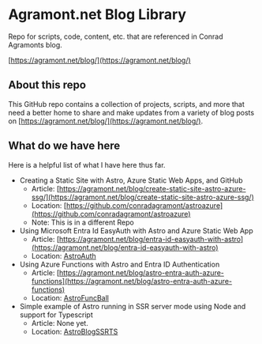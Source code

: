 # Agramont.net Blog Library

Repo for scripts, code, content, etc. that are referenced in Conrad Agramonts blog. 

[https://agramont.net/blog/](https://agramont.net/blog/)

## About this repo

This GitHub repo contains a collection of projects, scripts, and more that need a better home to share and make updates from a variety of blog posts on [https://agramont.net/blog/](https://agramont.net/blog/).

## What do we have here

Here is a helpful list of what I have here thus far.

- Creating a Static Site with Astro, Azure Static Web Apps, and GitHub
  - Article: [https://agramont.net/blog/create-static-site-astro-azure-ssg/](https://agramont.net/blog/create-static-site-astro-azure-ssg/)
  - Location: [https://github.com/conradagramont/astroazure](https://github.com/conradagramont/astroazure) 
  - Note: This is in a different Repo
- Using Microsoft Entra Id EasyAuth with Astro and Azure Static Web App
  - Article: [https://agramont.net/blog/entra-id-easyauth-with-astro](https://agramont.net/blog/entra-id-easyauth-with-astro)
  - Location: [AstroAuth](./AstroAuth/README.md)
- Using Azure Functions with Astro and Entra ID Authentication
  - Article: [https://agramont.net/blog/astro-entra-auth-azure-functions](https://agramont.net/blog/astro-entra-auth-azure-functions)
  - Location: [AstroFuncBall](./AstroAuth/README.md)
- Simple example of Astro running in SSR server mode using Node and support for Typescript
  - Article: None yet.
  - Location: [AstroBlogSSRTS](./AstroBlogSSRTS/README.md)
